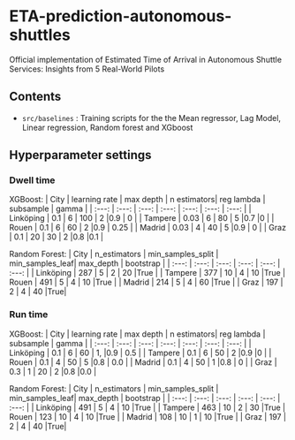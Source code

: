 # ETA-prediction-autonomous-shuttles

Official implementation of Estimated Time of Arrival in Autonomous Shuttle Services: Insights from 5 Real-World Pilots

## Contents

* `src/baselines` : Training scripts for the the Mean regressor, Lag Model, Linear regression, Random forest and XGboost


## Hyperparameter settings 

### Dwell time 

XGBoost: 
| City | learning rate    | max depth    |  n estimators| reg lambda | subsample  | gamma |
| :---:   | :---:           | :---: |        :---: |       :---: |      :---: |  :---: |
| Linköping |   0.1   | 6   | 100  | 2  |0.9 | 0 |
| Tampere  |   0.03   | 6   | 80  | 5  |0.7 |0 |
| Rouen |   0.1   | 6   | 60  | 2  |0.9 |  0.25 |
| Madrid |   0.03   | 4   | 40  | 5  |0.9 |  0 |
| Graz |   0.1   | 20  | 30  | 2  |0.8 |0.1 |


Random Forest: 
| City | n_estimators    | min_samples_split    |  min_samples_leaf| max_depth | bootstrap  |
| :---:   | :---:           | :---: |        :---: |       :---: |      :---: | 
| Linköping |   287  | 5   | 2  | 20  |True |
| Tampere  |   377   | 10  |  4  | 10 |True 
| Rouen |   491  | 5   | 4  | 10  |True |
| Madrid |   214   |  5   | 4  | 60  |True |
| Graz |   197   | 2  | 4  | 40  |True|

### Run time 

XGBoost: 
| City | learning rate    | max depth    |  n estimators| reg lambda | subsample  | gamma |
| :---:   | :---:           | :---: |        :---: |       :---: |      :---: |  :---: |
| Linköping |   0.1   | 6   | 60  | 1, |0.9 | 0.5 |
| Tampere  |   0.1   | 6   | 50  | 2  |0.9 |0 |
| Rouen |   0.1   | 4   | 50  | 5  |0.8 |  0.0 |
| Madrid |   0.1   | 4   | 50  | 1  |0.8 |  0 |
| Graz |   0.3   | 1  | 20  | 2  |0.8 |0.0 |


Random Forest: 
| City | n_estimators    | min_samples_split    |  min_samples_leaf| max_depth | bootstrap  |
| :---:   | :---:           | :---: |        :---: |       :---: |      :---: | 
| Linköping |   491  | 5   | 4  | 10  |True |
| Tampere  |   463   | 10  | 2  | 30 |True 
| Rouen |   123  | 10   | 4  | 10  |True |
| Madrid |   108   |  10   |  1  | 10  |True |
| Graz |   197   | 2  | 4  | 40  |True|

